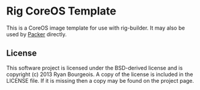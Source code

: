 Rig CoreOS Template
===================
This is a CoreOS image template for use with rig-builder. It may also be used
by [Packer](http://packer.io) directly.

License
-------
This software project is licensed under the BSD-derived license and is
copyright (c) 2013 Ryan Bourgeois. A copy of the license is included in the
LICENSE file. If it is missing then a copy may be found on the project page.
